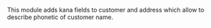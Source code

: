 This module adds kana fields to customer and address which allow to describe phonetic of customer name.